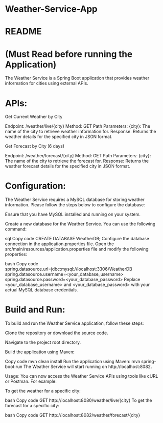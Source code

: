 # Weather-Service-App

README
============
(Must Read before running the Application)
==========================================
The Weather Service is a Spring Boot application that provides weather information for cities using external APIs.


APIs:
=========
Get Current Weather by City

Endpoint: /weather/live/{city}
Method: GET
Path Parameters:
{city}: The name of the city to retrieve weather information for.
Response: Returns the weather details for the specified city in JSON format.

Get Forecast by City (6 days)

Endpoint: /weather/forecast/{city}
Method: GET
Path Parameters:
{city}: The name of the city to retrieve the forecast for.
Response: Returns the weather forecast details for the specified city in JSON format.

Configuration:
==============
The Weather Service requires a MySQL database for storing weather information. Please follow the steps below to configure the database:

Ensure that you have MySQL installed and running on your system.

Create a new database for the Weather Service. You can use the following command:

sql
Copy code
CREATE DATABASE WeatherDB;
Configure the database connection in the application.properties file. Open the src/main/resources/application.properties file and modify the following properties:

bash
Copy code
spring.datasource.url=jdbc:mysql://localhost:3306/WeatherDB
spring.datasource.username=<your_database_username>
spring.datasource.password=<your_database_password>
Replace <your_database_username> and <your_database_password> with your actual MySQL database credentials.

Build and Run:
==============
To build and run the Weather Service application, follow these steps:

Clone the repository or download the source code.

Navigate to the project root directory.

Build the application using Maven:

Copy code
mvn clean install
Run the application using Maven:
mvn spring-boot:run
The Weather Service will start running on http://localhost:8082.

Usage:
You can now access the Weather Service APIs using tools like cURL or Postman. For example:

To get the weather for a specific city:

bash
Copy code
GET http://localhost:8080/weather/live/{city}
To get the forecast for a specific city:

bash
Copy code
GET http://localhost:8082/weather/forecast/{city}
